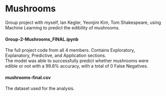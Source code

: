 # Mushrooms
Group project with myself, Ian Kegler, Yeonjim Kim, Tom Shakespeare, using Machine Learning to predict the edibility of mushrooms.  

#### Group-2-Mushrooms_FINAL.ipynb
The full project code from all 4 members. Contains Exploratory, Explanatory, Predictive, and Application sections.  
The model was able to successfully predict whether mushrooms were edible or not with a 99.8% accuracy, with a total of 0 False Negatives.  

#### mushrooms-final.csv
The dataset used for the analysis.
